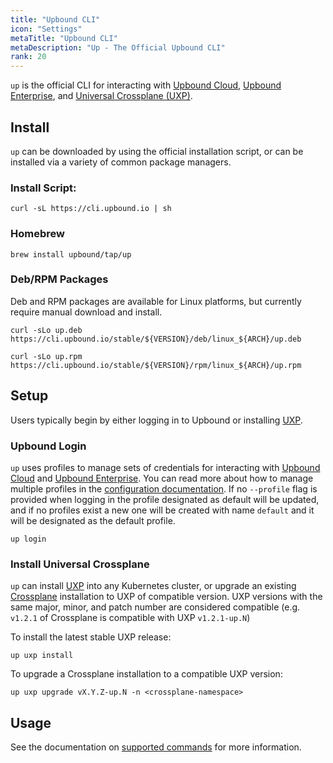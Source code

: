 ```yaml
---
title: "Upbound CLI"
icon: "Settings"
metaTitle: "Upbound CLI"
metaDescription: "Up - The Official Upbound CLI"
rank: 20
---
```


`up` is the official CLI for interacting with [Upbound Cloud], [Upbound
Enterprise], and [Universal Crossplane (UXP)].

## Install

`up` can be downloaded by using the official installation script, or can be
installed via a variety of common package managers.

### Install Script:

```console
curl -sL https://cli.upbound.io | sh
```

### Homebrew

```console
brew install upbound/tap/up
```

### Deb/RPM Packages

Deb and RPM packages are available for Linux platforms, but currently require
manual download and install.

```console
curl -sLo up.deb https://cli.upbound.io/stable/${VERSION}/deb/linux_${ARCH}/up.deb
```

```console
curl -sLo up.rpm https://cli.upbound.io/stable/${VERSION}/rpm/linux_${ARCH}/up.rpm
```

## Setup

Users typically begin by either logging in to Upbound or installing [UXP].

### Upbound Login

`up` uses profiles to manage sets of credentials for interacting with [Upbound
Cloud] and [Upbound Enterprise]. You can read more about how to manage multiple
profiles in the [configuration documentation]. If no `--profile` flag is
provided when logging in the profile designated as default will be updated, and
if no profiles exist a new one will be created with name `default` and it will
be designated as the default profile.

```
up login
```

### Install Universal Crossplane

`up` can install [UXP] into any Kubernetes cluster, or upgrade an existing
[Crossplane] installation to UXP of compatible version. UXP versions with the
same major, minor, and patch number are considered compatible (e.g. `v1.2.1` of
Crossplane is compatible with UXP `v1.2.1-up.N`)

To install the latest stable UXP release:

```console
up uxp install
```

To upgrade a Crossplane installation to a compatible UXP version:

```console
up uxp upgrade vX.Y.Z-up.N -n <crossplane-namespace>
```

## Usage

See the documentation on [supported commands] for more information.


<!-- Named Links -->
[Upbound Cloud]: ../upbound-cloud
[Upbound Enterprise]: ../upbound-enterprise
[Universal Crossplane (UXP)]: ../uxp
[UXP]: https://github.com/upbound/universal-crossplane
[configuration documentation]: ./configuration
[Crossplane]: https://crossplane.io
[supported commands]: ./usage

